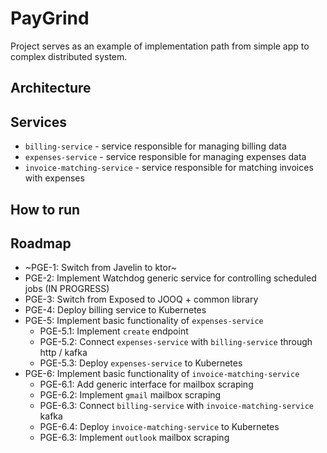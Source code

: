 # PayGrind

Project serves as an example of implementation path from simple app to complex distributed system.

## Architecture

## Services

- `billing-service` - service responsible for managing billing data
- `expenses-service` - service responsible for managing expenses data
- `invoice-matching-service` - service responsible for matching invoices with expenses

## How to run

## Roadmap

- ~PGE-1: Switch from Javelin to ktor~
- PGE-2: Implement Watchdog generic service for controlling scheduled jobs (IN PROGRESS)
- PGE-3: Switch from Exposed to JOOQ + common library
- PGE-4: Deploy billing service to Kubernetes
- PGE-5: Implement basic functionality of `expenses-service`
    - PGE-5.1: Implement `create` endpoint
    - PGE-5.2: Connect `expenses-service` with `billing-service` through http / kafka
    - PGE-5.3: Deploy `expenses-service` to Kubernetes
- PGE-6: Implement basic functionality of `invoice-matching-service`
    - PGE-6.1: Add generic interface for mailbox scraping
    - PGE-6.2: Implement `gmail` mailbox scraping
    - PGE-6.3: Connect `billing-service` with `invoice-matching-service` kafka
    - PGE-6.4: Deploy `invoice-matching-service` to Kubernetes
    - PGE-6.3: Implement `outlook` mailbox scraping

